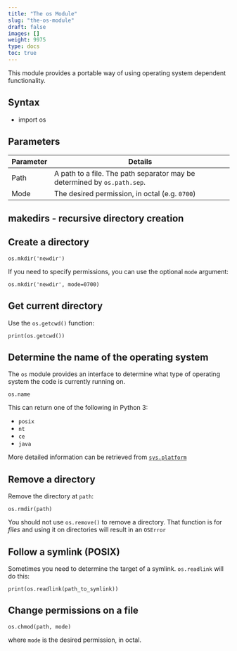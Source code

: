 ```yaml
---
title: "The os Module"
slug: "the-os-module"
draft: false
images: []
weight: 9975
type: docs
toc: true
---
```


This module provides a portable way of using operating system dependent functionality.

## Syntax
 - import os

## Parameters
| Parameter | Details |
| ------ | ------ |
| Path | A path to a file. The path separator may be determined by `os.path.sep`. |
| Mode | The desired permission, in octal (e.g. `0700`) |

## makedirs - recursive directory creation


## Create a directory

    os.mkdir('newdir')

If you need to specify permissions, you can use the optional `mode` argument:

    os.mkdir('newdir', mode=0700)

## Get current directory
Use the `os.getcwd()` function:

    print(os.getcwd())

## Determine the name of the operating system
The `os` module provides an interface to determine what type of operating system the code is currently running on.

    os.name

This can return one of the following in Python 3:

 - `posix`
 - `nt`
 - `ce`
 - `java`

More detailed information can be retrieved from [`sys.platform`][1]


  [1]: https://docs.python.org/3/library/sys.html#sys.platform

## Remove a directory
Remove the directory at `path`:

    os.rmdir(path)

You should not use `os.remove()` to remove a directory. That function is for *files* and using it on directories will result in an `OSError`

## Follow a symlink (POSIX)
Sometimes you need to determine the target of a symlink. `os.readlink` will do this:

    print(os.readlink(path_to_symlink))

## Change permissions on a file

    os.chmod(path, mode)

where `mode` is the desired permission, in octal.

